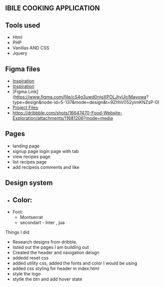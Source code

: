 ## IBILE COOKING APPLICATION

## Tools used 
- Html 
- PHP 
- Vanillas AND CSS
- Jquery

## Figma files 
- [Inspiration](https://www.allrecipes.com/recipes/226/world-cuisine/african/)
- [Inspiration](https://dribbble.com/search/recipe-website?q=recipe%20website)
- [Figma Link](https://www.figma.com/file/cS4g3uwd0nigXPOLJtyUir/Mayowa?
type=design&node-id=5-137&mode=design&t=9ZhhV052yimKNZsP-0)
- [Project Files](https://drive.google.com/drive/u/0/folders/1ikV0qS2XhiuDgZYF3xNkJvWYbWA9FunT)
- https://dribbble.com/shots/16647470-Food-Website-Exploration/attachments/11681206?mode=media

## Pages 
- landing page 
- signup page login page with tab
- view recipes page 
- list recipes page 
- add recipess comments and like

## Design system 
- Color: 
    - 
- Font:
    - Montserrat
    - secondart - Inter , jua


Things I did 
- Research designs from dribble.
- listed out the pages I am building out
- Created the header and navigation deisgn 
- addedd reset css 
- added utility css, added the fonts and color I would be using 
- added css styling for header in index.html
- style the logo 
- stytle the btn and add hover state 
